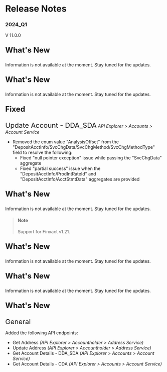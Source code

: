 # Release Notes 
### 2024_Q1
V 11.0.0
<!-- 
type: tab 
titles: Premier, Precision, Signature, Cleartouch, Finxact, DNA, Portico
-->


<p style="font-size: 24px; font-weight: bold;">What's New </p>
Information is not available at the moment. Stay tuned for the updates.

<!-- type: tab -->
<p style="font-size: 24px; font-weight: bold;">What's New </p>
Information is not available at the moment. Stay tuned for the updates.

<!-- type: tab -->
<p style="font-size: 24px; font-weight: bold;">Fixed </p>

<span style="font-size: 22px; ">Update Account - DDA_SDA</span> *API Explorer > Accounts > Account Service*


- Removed the enum value "AnalysisOffset" from the "DepositAcctInfo/SvcChgData/SvcChgMethod/SvcChgMethodType" field to resolve the following:
    - Fixed "null pointer exception" issue while passing the "SvcChgData" aggregate
    - Fixed "partial success" issue when the "DepositAcctInfo/ProdIntRateId" and "DepositAcctInfo/AcctStmtData" aggregates are provided


<!-- type: tab -->
<p style="font-size: 24px; font-weight: bold;">What's New </p>
Information is not available at the moment. Stay tuned for the updates.

<!-- type: tab -->
> #### Note
> Support for Finxact v1.21.
> 
<p style="font-size: 24px; font-weight: bold;">What's New </p>
Information is not available at the moment. Stay tuned for the updates.

<!-- type: tab -->
<p style="font-size: 24px; font-weight: bold;">What's New </p>
Information is not available at the moment. Stay tuned for the updates.

<!-- type: tab -->
<p style="font-size: 24px; font-weight: bold;">What's New </p>

<span style="font-size: 22px; ">General</span>

Added the following API endpoints:
- Get Address *(API Explorer > Accountholder >  Address Service)*
- Update Address *(API Explorer > Accountholder >  Address Service)*
- Get Account Details - DDA_SDA *(API Explorer > Accounts >  Account Service)*
- Get Account Details - CDA *(API Explorer > Accounts >  Account Service)*

<!-- type: tab-end -->
